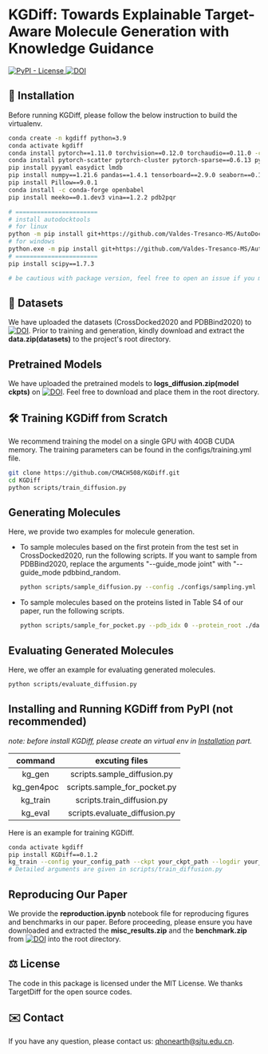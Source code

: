 <!--
 * @Author: QHGG
 * @Date: 2023-10-08 16:50:32
 * @LastEditTime: 2023-10-13 15:57:29
 * @LastEditors: QHGG
 * @Description: 
 * @FilePath: /KGDiff/README.md
-->
# KGDiff: Towards Explainable Target-Aware Molecule Generation with Knowledge Guidance 
<a href="https://github.com/CMACH508/KGDiff/blob/main/LICENSE">
        <img alt="PyPI - License" src="https://img.shields.io/pypi/l/autoreviewer" />
    </a>
<a href="https://doi.org/10.5281/zenodo.8419944"><img src="https://zenodo.org/badge/DOI/10.5281/zenodo.8419944.svg" alt="DOI"></a>


## 🚀 Installation
Before running KGDiff, please follow the below instruction to build the virtualenv.

```bash
conda create -n kgdiff python=3.9
conda activate kgdiff
conda install pytorch==1.11.0 torchvision==0.12.0 torchaudio==0.11.0 -c pytorch
conda install pytorch-scatter pytorch-cluster pytorch-sparse==0.6.13 pyg==2.0.4 -c pyg
pip install pyyaml easydict lmdb
pip install numpy==1.21.6 pandas==1.4.1 tensorboard==2.9.0 seaborn==0.11.2 
pip install Pillow==9.0.1
conda install -c conda-forge openbabel
pip install meeko==0.1.dev3 vina==1.2.2 pdb2pqr

# =======================
# install autodocktools
# for linux
python -m pip install git+https://github.com/Valdes-Tresanco-MS/AutoDockTools_py3
# for windows
python.exe -m pip install git+https://github.com/Valdes-Tresanco-MS/AutoDockTools_py3
# =======================
pip install scipy==1.7.3

# be cautious with package version, feel free to open an issue if you meet package conflits.
```

## 💾 Datasets
We have uploaded the datasets (CrossDocked2020 and PDBBind2020) to [![DOI](https://zenodo.org/badge/DOI/10.5281/zenodo.8419944.svg)](https://doi.org/10.5281/zenodo.8419944). Prior to training and generation, kindly download and extract the **data.zip(datasets)** to the project's root directory.

## Pretrained Models

We have uploaded the pretrained models to **logs_diffusion.zip(model ckpts)** on [![DOI](https://zenodo.org/badge/DOI/10.5281/zenodo.8419944.svg)](https://doi.org/10.5281/zenodo.8419944). Feel free to download and place them in the root directory.

## 🛠️ Training KGDiff from Scratch

We recommend training the model on a single GPU with 40GB CUDA memory. The training parameters can be found in the configs/training.yml file.


```bash
git clone https://github.com/CMACH508/KGDiff.git
cd KGDiff
python scripts/train_diffusion.py
```

## Generating Molecules

Here, we provide two examples for molecule generation.


-   To sample molecules based on the first protein from the test set in CrossDocked2020, run the following scripts. If you want to sample from PDBBind2020, replace the arguments "--guide_mode joint" with "--guide_mode pdbbind_random.
    ```bash
    python scripts/sample_diffusion.py --config ./configs/sampling.yml -i 0 --guide_mode joint --type_grad_weight 100 --pos_grad_weight 25 --result_path ./cd2020_pro_0_res
    ```


-   To sample molecules based on the proteins listed in Table S4 of our paper, run the following scripts.
    ```bash
    python scripts/sample_for_pocket.py --pdb_idx 0 --protein_root ./data/extended_poc_proteins/  --guide_mode joint --type_grad_weight 100 --pos_grad_weight 25 --result_path ./extended_pro_0_res
    ```

## Evaluating Generated Molecules
Here, we offer an example for evaluating generated molecules.

```bash
python scripts/evaluate_diffusion.py
```

## Installing and Running KGDiff from PyPI (not recommended)

*note: before install KGDiff, please create an virtual env in [Installation](#-installation) part.*

| command  | excuting files | 
|:------:|:------:|
| kg_gen    | scripts.sample_diffusion.py     | 
| kg_gen4poc    | scripts.sample_for_pocket.py     | 
| kg_train    | scripts.train_diffusion.py     | 
| kg_eval    | scripts.evaluate_diffusion.py     | 

Here is an example for training KGDiff.
```bash
conda activate kgdiff
pip install KGDiff==0.1.2
kg_train --config your_config_path --ckpt your_ckpt_path --logdir your_ckpt_dirname
# Detailed arguments are given in scripts/train_diffusion.py
```

## Reproducing Our Paper
We provide the **reproduction.ipynb** notebook file for reproducing figures and benchmarks in our paper. Before proceeding, please ensure you have downloaded and extracted the **misc_results.zip** and the **benchmark.zip** from [![DOI](https://zenodo.org/badge/DOI/10.5281/zenodo.8419944.svg)](https://doi.org/10.5281/zenodo.8419944) into the root directory.

## ⚖️ License

The code in this package is licensed under the MIT License. We thanks TargetDiff for the open source codes.

## ✉️ Contact
If you have any question, please contact us: qhonearth@sjtu.edu.cn.